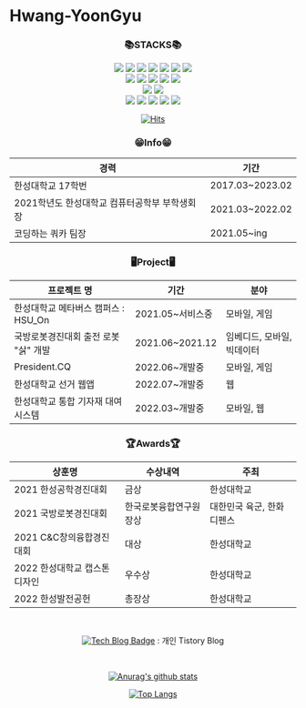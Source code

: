 # Hwang-YoonGyu



<div align=center><h3>📚STACKS📚</h3></div>

<div align=center>
    <img src="https://img.shields.io/badge/java-007396?style=for-the-badge&logo=java&logoColor=white">
    <img src="https://img.shields.io/badge/c++-00599C?style=for-the-badge&logo=c%2B%2B&logoColor=white">
    <img src="https://img.shields.io/badge/c sharp-239120?style=for-the-badge&logo=c sharp&logoColor=white">
    <img src="https://img.shields.io/badge/python-3776AB?style=for-the-badge&logo=python&logoColor=white">
    <img src="https://img.shields.io/badge/Javascript-F7DF1E?style=for-the-badge&logo=javascript&logoColor=black">
    <img src="https://img.shields.io/badge/Kotlin-7F52FF?style=for-the-badge&logo=Kotlin&logoColor=white">
    <img src="https://img.shields.io/badge/Swift-F05138?style=for-the-badge&logo=Swift&logoColor=white">
    <br>
    <img src="https://img.shields.io/badge/Unity-FFFFFF?style=for-the-badge&logo=Unity&logoColor=black">
	<img src="https://img.shields.io/badge/Android Studio-3ddc84?style=for-the-badge&logo=Android Studio&logoColor=white">
    <img src="https://img.shields.io/badge/xcode-147efb?style=for-the-badge&logo=xcode&logoColor=white">
    <img src="https://img.shields.io/badge/spring-6db33f?style=for-the-badge&logo=spring&logoColor=white">
    <img src="https://img.shields.io/badge/raspberry pi-a22846?style=for-the-badge&logo=raspberry pi&logoColor=white">
    <br>
    <img src="https://img.shields.io/badge/mysql-4479a1?style=for-the-badge&logo=mysql&logoColor=white">
    <img src="https://img.shields.io/badge/firebase-ffca28?style=for-the-badge&logo=firebase&logoColor=black">
    <br>
    <img src="https://img.shields.io/badge/amazon aws-232f3e?style=for-the-badge&logo=amazon aws&logoColor=white">
    <img src="https://img.shields.io/badge/github-181717?style=for-the-badge&logo=github&logoColor=white">
    <img src="https://img.shields.io/badge/tistory-000000?style=for-the-badge&logo=Tistory&logoColor=white">
    <img src="https://img.shields.io/badge/google play-414141?style=for-the-badge&logo=google play&logoColor=white">
	<img src="https://img.shields.io/badge/app store-0d96f6?style=for-the-badge&logo=app store&logoColor=white">
    <br>

[![Hits](https://hits.seeyoufarm.com/api/count/incr/badge.svg?url=https%3A%2F%2Fgithub.com%2FHwang-YoonGyu&count_bg=%23202020&title_bg=%23555555&icon=github.svg&icon_color=%23E7E7E7&title=hits&edge_flat=true)](https://hits.seeyoufarm.com)

### 😁Info😁

| 경력                                          | 기간            |
| --------------------------------------------- | --------------- |
| 한성대학교 17학번                             | 2017.03~2023.02 |
| 2021학년도 한성대학교 컴퓨터공학부 부학생회장 | 2021.03~2022.02 |
| 코딩하는 쿼카 팀장                            | 2021.05~ing     |



### 🖥️Project🖥️

| 프로젝트 명                          | 기간             | 분야                       |
| ------------------------------------ | ---------------- | -------------------------- |
| 한성대학교 메타버스 캠퍼스 : HSU_On  | 2021.05~서비스중 | 모바일, 게임               |
| 국방로봇경진대회 출전 로봇 "삵" 개발 | 2021.06~2021.12  | 임베디드, 모바일, 빅데이터 |
| President.CQ                         | 2022.06~개발중   | 모바일, 게임               |
| 한성대학교 선거 웹앱      | 2022.07~개발중   | 웹                         |
| 한성대학교 통합 기자재 대여 시스템   | 2022.03~개발중   | 모바일, 웹                 |

  

### 🏆Awards🏆

| 상훈명                       | 수상내역               | 주최                      |
| ---------------------------- | ---------------------- | ------------------------- |
| 2021 한성공학경진대회        | 금상                   | 한성대학교                |
| 2021 국방로봇경진대회        | 한국로봇융합연구원장상 | 대한민국 육군, 한화디펜스 |
| 2021 C&C창의융합경진대회     | 대상                   | 한성대학교                |
| 2022 한성대학교 캡스톤디자인 | 우수상                 | 한성대학교                |
| 2022 한성발전공헌            | 총장상                 | 한성대학교                |



  <br>



[![Tech Blog Badge](http://img.shields.io/badge/-Tech%20blog-black?style=flat-square&logo=tistory&link=https://dequista.tistory.com/)](http://dequista.tistory.com/) : 개인 Tistory Blog

<br>

 [![Anurag's github stats](https://github-readme-stats.vercel.app/api?username=Hwang-YoonGyu&theme=radical&show_icons=true)](https://github.com/anuraghazra/github-readme-stats)  

[![Top Langs](https://github-readme-stats.vercel.app/api/top-langs/?username=Hwang-YoonGyu&langs_count=8&&theme=radical&show_icons=true)](https://github.com/anuraghazra/github-readme-stats)

</div>

